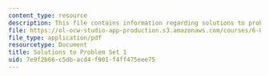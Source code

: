 ```yaml
---
content_type: resource
description: This file contains information regarding solutions to problem set 1.
file: https://ol-ocw-studio-app-production.s3.amazonaws.com/courses/6-851-advanced-data-structures-spring-2012/7e9f2b66c5dbacd4f901f4ff475eee75_MIT6_851S12_ps1sol.pdf
file_type: application/pdf
resourcetype: Document
title: Solutions to Problem Set 1
uid: 7e9f2b66-c5db-acd4-f901-f4ff475eee75
---
```

